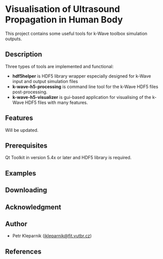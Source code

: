 Visualisation of Ultrasound Propagation in Human Body 
=====================
This project contains some useful tools for k-Wave toolbox simulation outputs.

Description
-----------
Three types of tools are implemented and functional:
* **hdf5helper** is HDF5 library wrapper especially designed for k-Wave input and output simulation files
* **k-wave-h5-processing** is command line tool for the k-Wave HDF5 files post-processing.
* **k-wave-h5-visualizer** is gui-based application for visualising of the k-Wave HDF5 files with many features.

Features
--------
Will be updated.

Prerequisites
-------------
Qt Toolkit in version 5.4x or later and HDF5 library is required. 
    

Examples
--------

Downloading
-----------

Acknowledgment
---------------

Author
-------
 * Petr Kleparnik   (<ikleparnik@fit.vutbr.cz>)

References
----------
